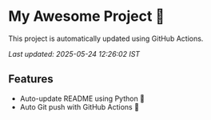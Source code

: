 # My Awesome Project 🚀

This project is automatically updated using GitHub Actions.

_Last updated: 2025-05-24 12:26:02 IST_

## Features
- Auto-update README using Python 🐍
- Auto Git push with GitHub Actions 🤖
